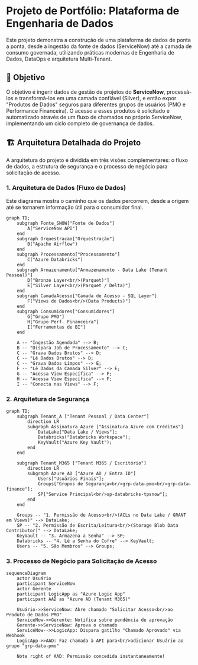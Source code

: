 # Projeto de Portfólio: Plataforma de Engenharia de Dados

Este projeto demonstra a construção de uma plataforma de dados de ponta a ponta, desde a ingestão da fonte de dados (ServiceNow) até a camada de consumo governada, utilizando práticas modernas de Engenharia de Dados, DataOps e arquitetura Multi-Tenant.

## 🎯 Objetivo

O objetivo é ingerir dados de gestão de projetos do **ServiceNow**, processá-los e transformá-los em uma camada confiável (Silver), e então expor "Produtos de Dados" seguros para diferentes grupos de usuários (PMO e Performance Financeira). O acesso a esses produtos é solicitado e automatizado através de um fluxo de chamados no próprio ServiceNow, implementando um ciclo completo de governança de dados.

## 🏗️ Arquitetura Detalhada do Projeto

A arquitetura do projeto é dividida em três visões complementares: o fluxo de dados, a estrutura de segurança e o processo de negócio para solicitação de acesso.

### 1. Arquitetura de Dados (Fluxo de Dados)

Este diagrama mostra o caminho que os dados percorrem, desde a origem até se tornarem informação útil para o consumidor final.

```mermaid
graph TD;
    subgraph Fonte_SNOW["Fonte de Dados"]
        A["ServiceNow API"]
    end
    subgraph Orquestracao["Orquestração"]
        B("Apache Airflow")
    end
    subgraph Processamento["Processamento"]
        C("Azure Databricks")
    end
    subgraph Armazenamento["Armazenamento - Data Lake (Tenant Pessoal)"]
        D["Bronze Layer<br/>(Parquet)"]
        E["Silver Layer<br/>(Parquet / Delta)"]
    end
    subgraph CamadaAcesso["Camada de Acesso - SQL Layer"]
        F["Views de Dados<br/>(Data Products)"]
    end
    subgraph Consumidores["Consumidores"]
        G["Grupo PMO"]
        H["Grupo Perf. Financeira"]
        I["Ferramentas de BI"]
    end

    A -- "Ingestão Agendada" --> B;
    B -- "Dispara Job de Processamento" --> C;
    C -- "Grava Dados Brutos" --> D;
    C -- "Lê Dados Brutos" --> D;
    C -- "Grava Dados Limpos" --> E;
    F -- "Lê Dados da Camada Silver" --> E;
    G -- "Acessa View Específica" --> F;
    H -- "Acessa View Específica" --> F;
    I -- "Conecta nas Views" --> F;
```

### 2. Arquitetura de Segurança
```mermaid
graph TD;
    subgraph Tenant_A ["Tenant Pessoal / Data Center"]
        direction LR
        subgraph Assinatura_Azure ["Assinatura Azure com Créditos"]
            DataLake["Data Lake / Views"];
            Databricks("Databricks Workspace");
            KeyVault("Azure Key Vault");
        end
    end

    subgraph Tenant_M365 ["Tenant M365 / Escritório"]
        direction LR
        subgraph Azure_AD ["Azure AD / Entra ID"]
            Users["Usuários Finais"];
            Groups["Grupos de Segurança<br/>grp-data-pmo<br/>grp-data-finance"];
            SP["Service Principal<br/>sp-databricks-tpsnow"];
        end
    end

    Groups -- "1. Permissão de Acesso<br/>(ACLs no Data Lake / GRANT em Views)" --> DataLake;
    SP -- "2. Permissão de Escrita/Leitura<br/>(Storage Blob Data Contributor)" --> DataLake;
    KeyVault -- "3. Armazena a Senha" --> SP;
    Databricks -- "4. Lê a Senha do Cofre" --> KeyVault;
    Users -- "5. São Membros" --> Groups;
```

### 3. Processo de Negócio para Solicitação de Acesso
```mermaid
sequenceDiagram
    actor Usuário
    participant ServiceNow
    actor Gerente
    participant LogicApp as "Azure Logic App"
    participant AAD as "Azure AD (Tenant M365)"

    Usuário->>ServiceNow: Abre chamado "Solicitar Acesso<br/>ao Produto de Dados PMO"
    ServiceNow->>Gerente: Notifica sobre pendência de aprovação
    Gerente->>ServiceNow: Aprova o chamado
    ServiceNow-->>LogicApp: Dispara gatilho "Chamado Aprovado" via Webhook
    LogicApp->>AAD: Faz chamada à API para<br/>adicionar Usuário ao grupo "grp-data-pmo"
    
    Note right of AAD: Permissão concedida instantaneamente!
```
